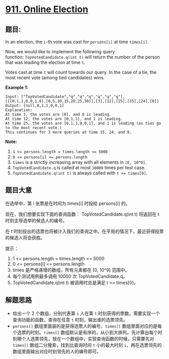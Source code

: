 # [911. Online Election](https://leetcode.com/problems/online-election/)


## 题目:

In an election, the `i`-th vote was cast for `persons[i]` at time `times[i]`.

Now, we would like to implement the following query function: `TopVotedCandidate.q(int t)` will return the number of the person that was leading the election at time `t`.

Votes cast at time `t` will count towards our query. In the case of a tie, the most recent vote (among tied candidates) wins.

**Example 1:**

    Input: ["TopVotedCandidate","q","q","q","q","q","q"], [[[0,1,1,0,0,1,0],[0,5,10,15,20,25,30]],[3],[12],[25],[15],[24],[8]]
    Output: [null,0,1,1,0,0,1]
    Explanation: 
    At time 3, the votes are [0], and 0 is leading.
    At time 12, the votes are [0,1,1], and 1 is leading.
    At time 25, the votes are [0,1,1,0,0,1], and 1 is leading (as ties go to the most recent vote.)
    This continues for 3 more queries at time 15, 24, and 8.

**Note:**

1. `1 <= persons.length = times.length <= 5000`
2. `0 <= persons[i] <= persons.length`
3. `times` is a strictly increasing array with all elements in `[0, 10^9]`.
4. `TopVotedCandidate.q` is called at most `10000` times per test case.
5. `TopVotedCandidate.q(int t)` is always called with `t >= times[0]`.


## 题目大意

在选举中，第 i 张票是在时间为 times[i] 时投给 persons[i] 的。

现在，我们想要实现下面的查询函数： TopVotedCandidate.q(int t) 将返回在 t 时刻主导选举的候选人的编号。

在 t 时刻投出的选票也将被计入我们的查询之中。在平局的情况下，最近获得投票的候选人将会获胜。

提示：

1. 1 <= persons.length = times.length <= 5000
2. 0 <= persons[i] <= persons.length
3. times 是严格递增的数组，所有元素都在 [0, 10^9] 范围中。
4. 每个测试用例最多调用 10000 次 TopVotedCandidate.q。
5. TopVotedCandidate.q(int t) 被调用时总是满足 t >= times[0]。




## 解题思路

- 给出一个 2 个数组，分别代表第 `i` 人在第 `t` 时刻获得的票数。需要实现一个查询功能的函数，查询在任意 `t` 时刻，输出谁的选票领先。
- `persons[]` 数组里面装的是获得选票人的编号，`times[]` 数组里面对应的是每个选票的时刻。`times[]` 数组默认是有序的，从小到大排列。先计算出每个时刻哪个人选票领先，放在一个数组中，实现查询函数的时候，只需要先对 `times[]` 数组二分搜索，找到比查询时间 `t` 小的最大时刻 `i`，再在选票领先的数组里面输出对应时刻领先的人的编号即可。

